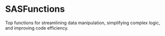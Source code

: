 # SASFunctions
Top functions for streamlining data manipulation, simplifying complex logic, and improving code efficiency.
